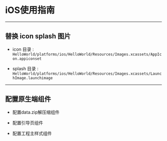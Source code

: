 # iOS使用指南

----
## 替换 icon splash 图片

* icon 目录 : `HelloWorld/platforms/ios/HelloWorld/Resources/Images.xcassets/AppIcon.appiconset`

* splash 目录 : `HelloWorld/platforms/ios/HelloWorld/Resources/Images.xcassets/LaunchImage.launchimage`

----
## 配置原生端组件

* 配置data.zip解压缩组件

* 配置引导页组件

* 配置工程主样式组件